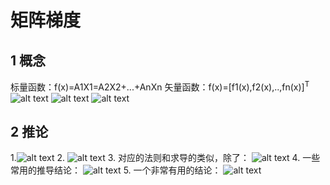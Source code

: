 # 矩阵梯度
## 1 概念
标量函数：f(x)=A1X1=A2X2+...+AnXn
矢量函数：f(x)=[f1(x),f2(x),..,fn(x)]<sup>T</sup>
![alt text](image-201.png)
![alt text](image-202.png)
![alt text](image-203.png)
## 2 推论
1.![alt text](image-204.png)
2. ![alt text](image-206.png)
3. 对应的法则和求导的类似，除了：
   ![alt text](image-207.png)
4. 一些常用的推导结论：
   ![alt text](image-208.png)
5. 一个非常有用的结论：
   ![alt text](image-209.png)
   
